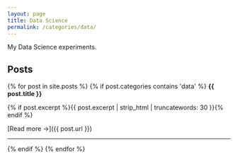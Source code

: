 ```yaml
---
layout: page
title: Data Science
permalink: /categories/data/
---
```


My Data Science experiments.

## Posts

{% for post in site.posts %}
  {% if post.categories contains 'data' %}
**{{ post.title }}**

{% if post.excerpt %}{{ post.excerpt | strip_html | truncatewords: 30 }}{% endif %}

[Read more →]({{ post.url }})

---

  {% endif %}
{% endfor %}
